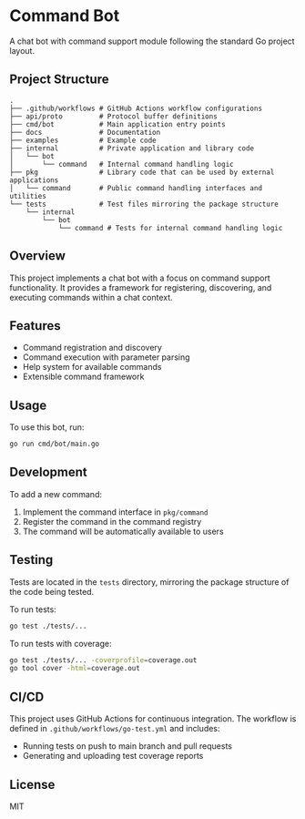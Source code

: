 # Command Bot

A chat bot with command support module following the standard Go project layout.

## Project Structure

```
.
├── .github/workflows # GitHub Actions workflow configurations
├── api/proto         # Protocol buffer definitions
├── cmd/bot           # Main application entry points
├── docs              # Documentation
├── examples          # Example code
├── internal          # Private application and library code
│   └── bot
│       └── command   # Internal command handling logic
├── pkg               # Library code that can be used by external applications
│   └── command       # Public command handling interfaces and utilities
└── tests             # Test files mirroring the package structure
    └── internal
        └── bot
            └── command # Tests for internal command handling logic
```

## Overview

This project implements a chat bot with a focus on command support functionality. It provides a framework for registering, discovering, and executing commands within a chat context.

## Features

- Command registration and discovery
- Command execution with parameter parsing
- Help system for available commands
- Extensible command framework

## Usage

To use this bot, run:

```bash
go run cmd/bot/main.go
```

## Development

To add a new command:

1. Implement the command interface in `pkg/command`
2. Register the command in the command registry
3. The command will be automatically available to users

## Testing

Tests are located in the `tests` directory, mirroring the package structure of the code being tested.

To run tests:

```bash
go test ./tests/...
```

To run tests with coverage:

```bash
go test ./tests/... -coverprofile=coverage.out
go tool cover -html=coverage.out
```

## CI/CD

This project uses GitHub Actions for continuous integration. The workflow is defined in `.github/workflows/go-test.yml` and includes:

- Running tests on push to main branch and pull requests
- Generating and uploading test coverage reports

## License

MIT
